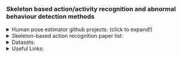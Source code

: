 ### Skeleton based action/activity recognition and abnormal behaviour detection methods

<details>
  
<summary>Human pose estimator github projects: (click to expand!)</summary>
  
  (2017-2020) [Github, AlphaPose](https://github.com/MVIG-SJTU/AlphaPose); [paper 1, Pose flow](http://bmvc2018.org/contents/papers/0096.pdf); [paper 2, crowdpose](http://openaccess.thecvf.com/content_CVPR_2019/html/Li_CrowdPose_Efficient_Crowded_Scenes_Pose_Estimation_and_a_New_Benchmark_CVPR_2019_paper.html); [paper 3 RMPE](http://openaccess.thecvf.com/content_iccv_2017/html/Fang_RMPE_Regional_Multi-Person_ICCV_2017_paper.html):  Multi-person pose estimator, achieves 70+ mAP (75 mAP) on COCO dataset and 80+ mAP (82.1 mAP) on MPII dataset.
  
  (2020) [Github, MMPose](https://github.com/open-mmlab/mmpose); [tutorial](https://github.com/open-mmlab/mmpose/blob/master/docs/getting_started.md): an open-source toolbox for pose estimation based on PyTorch. The toolbox directly supports COCO, AIC, MPII, MPII-TRB, OCHuman, etc.
  
  (2017) [Github, Towards 3D Human Pose Estimation in the Wild: A Weakly-Supervised Approach](https://github.com/xingyizhou/Pytorch-pose-hg-3d); [paper ICCV2017](https://arxiv.org/abs/1704.02447): Anaconda, Python 3.6 and PyTorch v0.4.1.
  
  (2018) [Github, PyTorch-Pose](https://github.com/bearpaw/pytorch-pose): PyTorch implementation of the general pipeline for 2D single human pose estimation.
  
  (2018-2019) [Github1, Simple Baselines for Human Pose Estimation and Tracking](https://github.com/HRNet/DEKR), [Github2](https://github.com/leoxiaobin/deep-high-resolution-net.pytorch), [Github3](https://github.com/Microsoft/human-pose-estimation.pytorch);  [paper1 ECCV2018](http://openaccess.thecvf.com/content_ECCV_2018/html/Bin_Xiao_Simple_Baselines_for_ECCV_2018_paper.html), [paper2 TPAMI2019](https://ieeexplore.ieee.org/abstract/document/9052469/), [paper3 cvpr2021](http://openaccess.thecvf.com/content/CVPR2021/html/Geng_Bottom-Up_Human_Pose_Estimation_via_Disentangled_Keypoint_Regression_CVPR_2021_paper.html); [Blug tutorial](https://towardsdatascience.com/overview-of-human-pose-estimation-neural-networks-hrnet-higherhrnet-architectures-and-faq-1954b2f8b249):
  
  (2019-2021) [Github, OpenPifPaf](https://github.com/wangzheallen/awesome-human-pose-estimation), [paper CVPR2019](https://openaccess.thecvf.com/content_CVPR_2019/html/Kreiss_PifPaf_Composite_Fields_for_Human_Pose_Estimation_CVPR_2019_paper.html), [arxiv paper](https://arxiv.org/abs/2103.02440): Continuously tested on Linux, MacOS and Windows. [Tutorial](https://openpifpaf.github.io/intro.html)
  
  (2018) Github, [Simple Baseline](https://github.com/microsoft/human-pose-estimation.pytorch), [arxive paper](https://arxiv.org/abs/1804.06208): Pytorch 0.4, python 3.6, Ubuntu 16.04, NVIDIA GPUs.
  
  (2021) [Github, SWAHR-HumanPose](https://github.com/greatlog/SWAHR-HumanPose), [paper CVPR2021](https://arxiv.org/abs/2012.15175): 
  
  (2018) [Github, Real-time 2D Multi-Person Pose Estimation *on CPU*: Lightweight OpenPose](https://github.com/Daniil-Osokin/lightweight-human-pose-estimation.pytorch), [arxiv paper](https://arxiv.org/abs/1811.12004): Ubuntu 16.04, Python 3.6, PyTorch 0.4.1, No GPU needed.
  
  (2019) [Github, VideoPose3D](https://github.com/facebookresearch/VideoPose3D), [paper CVPR2019](https://openaccess.thecvf.com/content_CVPR_2019/papers/Pavllo_3D_Human_Pose_Estimation_in_Video_With_Temporal_Convolutions_and_CVPR_2019_paper.pdf): Python 3+ , PyTorch >= 0.4.0.
  
  (2020) [Github, VoxelPose:Towards Multi-Camera 3D Human Pose Estimation in Wild Environment](https://github.com/microsoft/voxelpose-pytorch), [paper ECCV2020](https://www.ecva.net/papers/eccv_2020/papers_ECCV/html/738_ECCV_2020_paper.php):
  
  (2020) [Github, VIBE: Video Inference for Human Body Pose and Shape Estimation](https://github.com/mkocabas/VIBE), [paper CVPR2020](https://openaccess.thecvf.com/content_CVPR_2020/papers/Kocabas_VIBE_Video_Inference_for_Human_Body_Pose_and_Shape_Estimation_CVPR_2020_paper.pdf):
  
  (2021) [Github, PoseAug: A Differentiable Pose Augmentation Framework for 3D Human Pose Estimation](https://github.com/jfzhang95/PoseAug), [paper CVPR2021](https://arxiv.org/abs/2105.02465):
  
  (since 2016) [Github, OpenPose](https://github.com/CMU-Perceptual-Computing-Lab/openpose), [paper IEEE2019](https://ieeexplore.ieee.org/abstract/document/8765346/), [paper CVPR2017](http://openaccess.thecvf.com/content_cvpr_2017/html/Cao_Realtime_Multi-Person_2D_CVPR_2017_paper.html), [paper CVPR2017](http://openaccess.thecvf.com/content_cvpr_2017/html/Simon_Hand_Keypoint_Detection_CVPR_2017_paper.html), [paper CVPR2016](http://openaccess.thecvf.com/content_cvpr_2016/html/Wei_Convolutional_Pose_Machines_CVPR_2016_paper.html): Real-time multi-person system to jointly detect human body, hand, facial, and foot keypoints (in total 135 keypoints) on single images.
  
  (2019) [Github, Cross View Fusion for 3D Human Pose Estimation](https://github.com/microsoft/multiview-human-pose-estimation-pytorch), [paper ICCV2019](https://chunyuwang.netlify.com/img/ICCV_Cross_view_camera_ready.pdf): Uses MPII,  Human36M, and Limb length prior for 3D Pose Estimation. For 2D task they use multiview training on mixed datasets (MPII+H36M) and test on H36M. For 3D task they use multiview test on H36M (based on CPU or GPU).
  
  (2021) [Github, 3D Human Pose Estimation with Spatial and Temporal Transformers](https://github.com/zczcwh/PoseFormer), [paper ICCV2021](https://arxiv.org/abs/2103.10455):
  
  (2020) [Github, UniPose: Unified Human Pose Estimation in Single Images and Videos](https://github.com/bmartacho/UniPose), [paper CVPR2020](https://arxiv.org/abs/2001.08095): datasets used are LSP, MPII, PennAction, and BBC Pose.  
  
  (2018) [Github, Integral Human Pose Regression](https://github.com/JimmySuen/integral-human-pose), [paper ICCV2018](http://openaccess.thecvf.com/content_ECCV_2018/html/Xiao_Sun_Integral_Human_Pose_ECCV_2018_paper.html), [paper 2 arxiv](https://arxiv.org/abs/1809.06079): Python 3.6, tested on CentOs7 (Other Linux system is also OK), CUDA  9.0 (least 8.0), PyTorch 0.4.0.
  
  (2021) [Github, Bottom-Up Human Pose Estimation Via Disentangled Keypoint Regression](https://github.com/HRNet/DEKR), [CVPR2021](https://openaccess.thecvf.com/content/CVPR2021/papers/Geng_Bottom-Up_Human_Pose_Estimation_via_Disentangled_Keypoint_Regression_CVPR_2021_paper.pdf): python 3.6 on Ubuntu 16.04. NVIDIA GPUs are needed.
  
  (2021) [Github, HPRNet: Hierarchical Point Regression for Whole-Body Human Pose Estimation](https://github.com/nerminsamet/HPRNet), [arxiv paper](https://arxiv.org/abs/2106.04269): HPRNet is a bottom-up, one-stage and hierarchical keypoint regression method. PyTorch 1.4.0

  (2020) [Github, DarkPose:Distribution Aware Coordinate Representation for Human Pose Estimation](https://github.com/ilovepose/DarkPose) [paper CVPR2020](http://openaccess.thecvf.com/content_CVPR_2020/html/Zhang_Distribution-Aware_Coordinate_Representation_for_Human_Pose_Estimation_CVPR_2020_paper.html): 2nd place entry of COCO Keypoints Challenge ICCV 2019. uses the MPII dataset.
  
</details>
  
  
  
  
  
  
  
<details>
<summary>Skeleton-based action recognition paper list:</summary>
  
  (2021) () [Revisiting Skeleton-based Action Recognition](https://arxiv.org/abs/2104.13586); [code](https://github.com/open-mmlab/mmaction2/blob/master/configs/skeleton/posec3d/README.md)
  
  (2018) (GCN) [Spatial Temporal Graph Convolutional Networks for Skeleton-Based Action Recognition](https://arxiv.org/abs/1801.07455); [code](https://github.com/yysijie/st-gcn): ST-GCN has transferred to [MMSkeleton](https://github.com/open-mmlab/mmskeleton), and keep on developing for skeleton-based human understanding. THe paper [Rethinking the ST-GCNs for 3D skeleton-based human action recognition](https://www.sciencedirect.com/science/article/pii/S0925231221007153) published in Neurocomputing works on ST-GCN.
  
  1.(2016) (RNN) [Deep LSTM + Part-Aware LSTM + NTU RGB+D dataset](https://openaccess.thecvf.com/content_cvpr_2016/html/Shahroudy_NTU_RGBD_A_CVPR_2016_paper.html)

  3.(2016) (RNN) [Spatio-Temporal LSTM with Trust Gates for 3D Human Action Recognition](https://link.springer.com/chapter/10.1007/978-3-319-46487-9_50)

  4.(2017) (RNN) [View Adaptive RNN for High Performance Human Action Recognition From Skeleton Data](https://openaccess.thecvf.com/content_iccv_2017/html/Zhang_View_Adaptive_Recurrent_ICCV_2017_paper.html)

  5.(2017) (CNN) [Two-Stream 3D Convolutional Neural Network for Skeleton-Based Action Recognition](https://arxiv.org/abs/1705.08106)

  6.(2017) (CNN) [Interpretable 3D Human Action Analysis With Temporal Convolutional Networks](https://openaccess.thecvf.com/content_cvpr_2017_workshops/w20/html/Kim_Interpretable_3D_Human_CVPR_2017_paper.html)

  7.(2017) (CNN) [Enhanced skeleton visualization for view invariant human action recognition](https://www.sciencedirect.com/science/article/pii/S0031320317300936)



  
  9.(2018) (GCN) [Deep Progressive Reinforcement Learning for Skeleton-Based Action Recognition](https://openaccess.thecvf.com/content_cvpr_2018/html/Tang_Deep_Progressive_Reinforcement_CVPR_2018_paper.html)

  10.(2019) (GCN) [Two-Stream Adaptive Graph Convolutional Networks for Skeleton-Based Action Recognition](https://openaccess.thecvf.com/content_CVPR_2019/html/Shi_Two-Stream_Adaptive_Graph_Convolutional_Networks_for_Skeleton-Based_Action_Recognition_CVPR_2019_paper.html)

  11.(2019) (GCN) [Actional-Structural Graph Convolutional Networks for Skeleton-Based Action Recognition](https://openaccess.thecvf.com/content_CVPR_2019/html/Li_Actional-Structural_Graph_Convolutional_Networks_for_Skeleton-Based_Action_Recognition_CVPR_2019_paper.html)

  12.(2019) (GCN) [An Attention Enhanced Graph Convolutional LSTM Network for Skeleton-Based Action Recognition](https://openaccess.thecvf.com/content_CVPR_2019/html/Si_An_Attention_Enhanced_Graph_Convolutional_LSTM_Network_for_Skeleton-Based_Action_CVPR_2019_paper.html)

  13.(2019) (GCN) [Skeleton-Based Action Recognition With Directed Graph Neural Networks](https://openaccess.thecvf.com/content_CVPR_2019/html/Shi_Skeleton-Based_Action_Recognition_With_Directed_Graph_Neural_Networks_CVPR_2019_paper.html)

  14.(2020) (GCN) [Skeleton-Based Action Recognition With Shift Graph Convolutional Network](https://openaccess.thecvf.com/content_CVPR_2020/html/Cheng_Skeleton-Based_Action_Recognition_With_Shift_Graph_Convolutional_Network_CVPR_2020_paper.html)

  15.(2020) (GCN) [Context Aware Graph Convolution for Skeleton-Based Action Recognition](https://openaccess.thecvf.com/content_CVPR_2020/html/Zhang_Context_Aware_Graph_Convolution_for_Skeleton-Based_Action_Recognition_CVPR_2020_paper.html)

  16.(2020) (GCN) [Semantics-Guided Neural Networks for Efficient Skeleton-Based Human Action Recognition](https://openaccess.thecvf.com/content_CVPR_2020/html/Zhang_Semantics-Guided_Neural_Networks_for_Efficient_Skeleton-Based_Human_Action_Recognition_CVPR_2020_paper.html)



  (2021) () [Memory Attention Networks for Skeleton-Based Action Recognition](https://ieeexplore.ieee.org/abstract/document/9378801)

  (2021) (Transformer) [Spatial Temporal Transformer Network for Skeleton-Based Action Recognition](https://link.springer.com/chapter/10.1007/978-3-030-68796-0_50)

  (2021) () [Quo Vadis, Skeleton Action Recognition?](https://link.springer.com/article/10.1007/s11263-021-01470-y)

  (2021) (GCN) [Symbiotic Graph Neural Networks for 3D Skeleton-based Human Action Recognition and Motion Prediction](https://ieeexplore.ieee.org/abstract/document/9334430/)

  (2021) () [Tripool: Graph triplet pooling for 3D skeleton-based action recognition](https://www.sciencedirect.com/science/article/pii/S0031320321001084)

  (2021) (GCN) [Spatial Temporal Graph Deconvolutional Network for Skeleton-Based Human Action Recognition](https://ieeexplore.ieee.org/abstract/document/9314910)

  (2021) (GCN) [Skeleton-based action recognition using sparse spatio-temporal GCN with edge effective resistance](https://www.sciencedirect.com/science/article/pii/S0925231220317094)

  (2021) (GCN) [Predictively encoded graph convolutional network for noise-robust skeleton-based action recognition](https://link.springer.com/article/10.1007/s10489-021-02487-z)

  (2021) () [Structural Knowledge Distillation for Efficient Skeleton-Based Action Recognition](https://ieeexplore.ieee.org/abstract/document/9351789/)

  (2021) () [Symmetrical Enhanced Fusion Network for Skeleton-based Action Recognition](https://ieeexplore.ieee.org/abstract/document/9319717)

  (2021) (GCN) [Temporal Attention-Augmented Graph Convolutional Network for Efficient Skeleton-Based Human Action Recognition](https://ieeexplore.ieee.org/abstract/document/9412091)


  
</details>

<details>
<summary>Datasets:</summary>
  
### Skeleton-based action/activity recognition datasets:

  (2013) [Human3.6M](https://ieeexplore.ieee.org/abstract/document/6682899), 2-dimensional space, 10 action classes, smaller than the next ones, human labelled.

  (2017) [Kinetics-Skeleton](https://arxiv.org/abs/1705.06950 ), 2-dimensional space, 400 action classes, large-scale, pose estimated, (original RGB videos).

  (2016/2019) [NTU RGB+D](https://openaccess.thecvf.com/content_cvpr_2016/html/Shahroudy_NTU_RGBD_A_CVPR_2016_paper.html), [NTU RGB+D 120](https://ieeexplore.ieee.org/abstract/document/8713892/). 56,880 (/57,600) videos with 60 (/120) action classes that provides 3D skeleton and RGB-D data. bounding box annotations

### RGB video-based action/activity recognition datasets:

  (2014) [UCF Sports Action Data Set](https://www.crcv.ucf.edu/data/UCF_Sports_Action.php) - 150 clips with mean length of 6sec, 10 actions, resolution 720x480 

  (2019) [HOLLYWOOD2](https://www.di.ens.fr/~laptev/actions/hollywood2/) - 3669 video clips, 12 action classes and 10 classes of scenes, (20hours from 69 movies) 

  (2012) [UCF-101](https://arxiv.org/abs/1212.0402). 13,320 videos from youtube; 101 action classes, frame-level annotation.

  (2011) [HMDB-51](https://ieeexplore.ieee.org/document/6126543). 7000 videos from youtube, 51 action classes with at least 101 videos, frame-level annotation.

  (2017/2018/2020) [Kinetics-400](https://arxiv.org/abs/1705.06950), [Kinetics-600](https://arxiv.org/abs/1808.01340), [Kinetics-700](https://arxiv.org/abs/2010.10864). With 400 (/600/700) action classes with 400 (/600/700) 10-second videos for each class. Frame-level annotation.

  (2014) [Sports-1M](https://www.cv-foundation.org/openaccess/content_cvpr_2014/html/Karpathy_Large-scale_Video_Classification_2014_CVPR_paper.html).  1,133,158 videos, automaticaly annotated for 487 actions at video-level. Each video has a url to be downloaded from.
  
  (2014) [THUMOS-14](https://www.sciencedirect.com/science/article/pii/S1077314216301710). 18000 videos, 101 action classes. With trimmed training videos and untrimmed test data, and with rame-level annotation.
  
  (2012) [UCF-101-24](https://arxiv.org/abs/1212.0402). Originated from the UCF-101 dataset with 24 action classes annotated at the pixel-level. 
  
  (2013) [J-HMDB-21](https://www.cv-foundation.org/openaccess/content_iccv_2013/html/Jhuang_Towards_Understanding_Action_2013_ICCV_paper.html). Originated from the HMDB-51 dataset with 21 action classes annotated at the pixel-level.
  
  (2018) [AVA](https://research.google.com/ava/), [well-written paper](https://openaccess.thecvf.com/content_cvpr_2018/papers/Gu_AVA_A_Video_CVPR_2018_paper.pdf). 430 video clips from movies, 15 minutes each with 900 keyframes, in each of which, the persons were labeled with multiple actions. With bounding box annotation.
  
  (2016/2019) [NTU RGB+D](https://openaccess.thecvf.com/content_cvpr_2016/html/Shahroudy_NTU_RGBD_A_CVPR_2016_paper.html), [NTU RGB+D 120](https://ieeexplore.ieee.org/abstract/document/8713892/). 56,880 (/57,600) videos with 60 (/120) action classes that provides 3D skeleton and RGB-D data. bounding box annotations
</details>



<details>
<summary>Useful Links:</summary>
  
  [Pose estimation materials](https://github.com/wangzheallen/awesome-human-pose-estimation)
    
  [MMPose tutorial](https://mmpose.readthedocs.io/en/latest/tasks/2d_body_keypoint.html)
  
  []()
  
</details>

